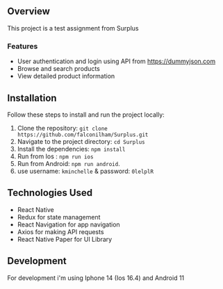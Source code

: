 ## Overview

This project is a test assignment from Surplus

### Features

- User authentication and login using API from https://dummyjson.com
- Browse and search products
- View detailed product information

## Installation

Follow these steps to install and run the project locally:

1. Clone the repository: `git clone https://github.com/falconilham/Surplus.git`
2. Navigate to the project directory: `cd Surplus`
3. Install the dependencies: `npm install`
4. Run from Ios : `npm run ios`
5. Run from Android: `npm run android`.
6. use username: `kminchelle` & password: `0lelplR`

## Technologies Used

- React Native
- Redux for state management
- React Navigation for app navigation
- Axios for making API requests
- React Native Paper for UI Library

## Development

For development i'm using Iphone 14 (Ios 16.4) and Android 11 